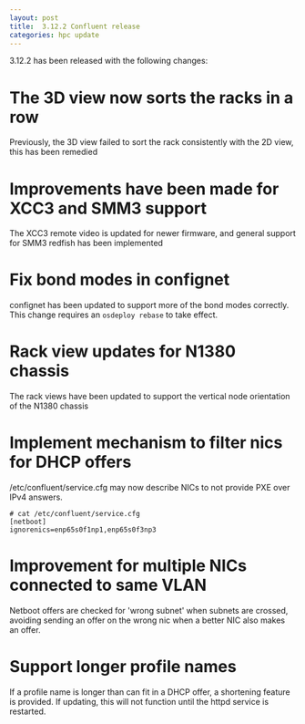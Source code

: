 ```yaml
---
layout: post
title:  3.12.2 Confluent release
categories: hpc update
---
```


3.12.2 has been released with the following changes:

# The 3D view now sorts the racks in a row

Previously, the 3D view failed to sort the rack consistently with the 2D view, this has been remedied

# Improvements have been made for XCC3 and SMM3 support

The XCC3 remote video is updated for newer firmware, and general support for SMM3 redfish has been implemented

# Fix bond modes in confignet

confignet has been updated to support more of the bond modes correctly. This change requires an `osdeploy rebase` to take effect.

# Rack view updates for N1380 chassis

The rack views have been updated to support the vertical node orientation of the N1380 chassis

# Implement mechanism to filter nics for DHCP offers

/etc/confluent/service.cfg may now describe NICs to not provide PXE over IPv4 answers.

```
# cat /etc/confluent/service.cfg
[netboot]
ignorenics=enp65s0f1np1,enp65s0f3np3
```

# Improvement for multiple NICs connected to same VLAN

Netboot offers are checked for 'wrong subnet' when subnets are crossed, avoiding sending an offer on the wrong nic when a better NIC also makes an offer.

# Support longer profile names

If a profile name is longer than can fit in a DHCP offer, a shortening feature is provided. If updating, this will not function
until the httpd service is restarted.
